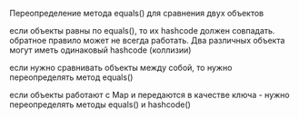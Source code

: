 Переопределение метода equals() для сравнения двух объектов


если объекты равны по equals(), то их hashcode должен совпадать.
обратное правило может не всегда работать. Два различных объекта могут иметь одинаковый hashcode (коллизии)

если нужно сравнивать объекты между собой, то нужно переопределять метод equals()

если объекты работают с Map и передаются в качестве ключа - нужно переопределять методы equals() и hashcode()
